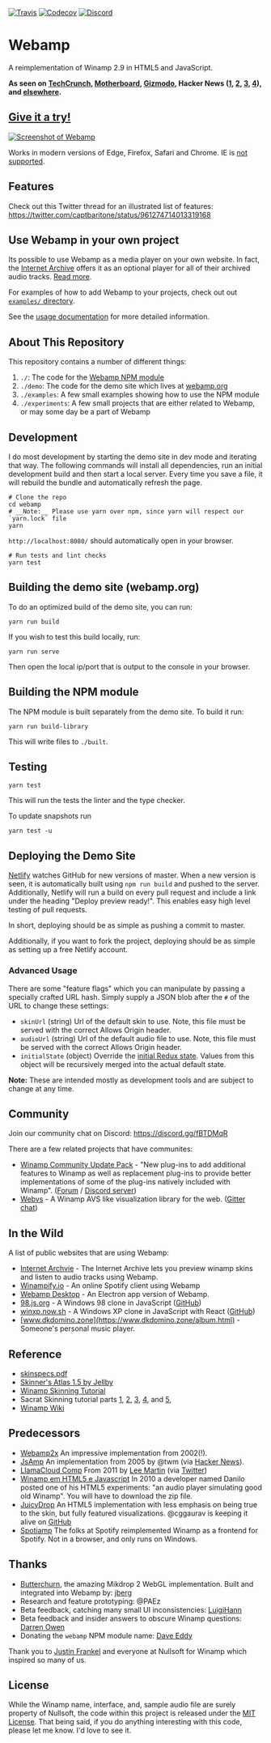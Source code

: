 [![Travis](https://img.shields.io/travis/captbaritone/webamp.svg)](https://travis-ci.org/captbaritone/webamp/) [![Codecov](https://img.shields.io/codecov/c/github/captbaritone/webamp.svg)]() [![Discord](https://img.shields.io/discord/434058775012311061.svg)](https://discord.gg/fBTDMqR)

# Webamp

A reimplementation of Winamp 2.9 in HTML5 and JavaScript.

**As seen on [TechCrunch], [Motherboard], [Gizmodo], Hacker News ([1], [2], [3], [4]), and [elsewhere](./docs/press.md).**

## [Give it a try!](https://webamp.org)

[![Screenshot of Webamp](https://raw.githubusercontent.com/captbaritone/webamp/master/demo/images/preview.png)](https://webamp.org)

Works in modern versions of Edge, Firefox, Safari and Chrome. IE is [not
supported](http://caniuse.com/#feat=audio-api).

## Features

Check out this Twitter thread for an illustrated list of features: https://twitter.com/captbaritone/status/961274714013319168

## Use Webamp in your own project

Its possible to use Webamp as a media player on your own website. In fact, the [Internet Archive](https://archive.org/) offers it as an optional player for all of their archived audio tracks. [Read more](https://blog.archive.org/2018/10/02/dont-click-on-the-llama/).

For examples of how to add Webamp to your projects, check out out [`examples/` directory](./examples).

See the [usage documentation](./docs/usage.md) for more detailed information.

## About This Repository

This repository contains a number of different things:

1. `./`: The code for the [Webamp NPM module](https://www.npmjs.com/package/webamp)
2. `./demo`: The code for the demo site which lives at [webamp.org](https://webamp.org)
3. `./examples`: A few small examples showing how to use the NPM module
4. `./experiments`: A few small projects that are either related to Webamp, or may some day be a part of Webamp

## Development

I do most development by starting the demo site in dev mode and iterating that way. The following commands will install all dependencies, run an initial development build and then start a local server. Every time you save a file, it will rebuild the bundle and automatically refresh the page.

    # Clone the repo
    cd webamp
    # __Note:__ Please use yarn over npm, since yarn will respect our `yarn.lock` file
    yarn

`http://localhost:8080/` should automatically open in your browser.

    # Run tests and lint checks
    yarn test

## Building the demo site (webamp.org)

To do an optimized build of the demo site, you can run:

    yarn run build

If you wish to test this build locally, run:

    yarn run serve

Then open the local ip/port that is output to the console in your browser.

## Building the NPM module

The NPM module is built separately from the demo site. To build it run:

    yarn run build-library

This will write files to `./built`.

## Testing

    yarn test

This will run the tests the linter and the type checker.

To update snapshots run

    yarn test -u

## Deploying the Demo Site

[Netlify](https://www.netlify.com/) watches GitHub for new versions of master. When a new version is seen, it is automatically built using `npm run build` and pushed to the server. Additionally, Netlify will run a build on every pull request and include a link under the heading "Deploy preview ready!". This enables easy high level testing of pull requests.

In short, deploying should be as simple as pushing a commit to master.

Additionally, if you want to fork the project, deploying should be as simple as setting up a free Netlify account.

### Advanced Usage

There are some "feature flags" which you can manipulate by passing a specially crafted URL hash. Simply supply a JSON blob after the `#` of the URL to change these settings:

- `skinUrl` (string) Url of the default skin to use. Note, this file must be served with the correct Allows Origin header.
- `audioUrl` (string) Url of the default audio file to use. Note, this file must be served with the correct Allows Origin header.
- `initialState` (object) Override the [initial Redux state](js/reducers/index.ts). Values from this object will be recursively merged into the actual default state.

**Note:** These are intended mostly as development tools and are subject to change at any time.

## Community

Join our community chat on Discord: <https://discord.gg/fBTDMqR>

There are a few related projects that have communites:

- [Winamp Community Update Pack] - "New plug-ins to add additional features to Winamp as well as replacement plug-ins to provide better implementations of some of the plug-ins natively included with Winamp". ([Forum](https://getwacup.com/community/) / [Discord server](https://discord.gg/5pVTdbj))
- [Webvs](https://gitter.im/visbot/AVS) -
  A Winamp AVS like visualization library for the web. ([Gitter chat](https://gitter.im/visbot/AVS))

## In the Wild

A list of public websites that are using Webamp:

- [Internet Archvie](https://blog.archive.org/2018/10/02/dont-click-on-the-llama/) - The Internet Archive lets you preview winamp skins and listen to audio tracks using Webamp.
- [Winampify.io](https://winampify.io/) - An online Spotify client using Webamp
- [Webamp Desktop](https://desktop.webamp.org/) - An Electron app version of Webamp.
- [98.js.org](https://98.js.org/) - A Windows 98 clone in JavaScript ([GitHub](https://github.com/1j01/98))
- [winxp.now.sh](https://winxp.now.sh/) - A Windows XP clone in JavaScript with React ([GitHub](https://github.com/ShizukuIchi))
- [www.dkdomino.zone](https://www.dkdomino.zone/album.html) - Someone's personal music player.

## Reference

- [skinspecs.pdf](http://members.xoom.it/skinart/tutorial/skinspecs..pdf)
- [Skinner's Atlas 1.5 by Jellby](http://forums.winamp.com/showthread.php?p=951257)
- [Winamp Skinning Tutorial](http://people.xmms2.org/~tru/promoe/Winamp_skinning_tutorial_1_5_0.pdf)
- Sacrat Skinning tutorial parts [1](http://www.hugi.scene.org/online/hugi26/hugi%2026%20-%20graphics%20skinning%20sacrat%20winamp%20skinning%20tutorial%20-%201.htm), [2](http://www.hugi.scene.org/online/hugi26/hugi%2026%20-%20graphics%20skinning%20sacrat%20winamp%20skinning%20tutorial%20-%202.htm), [3](http://www.hugi.scene.org/online/hugi26/hugi%2026%20-%20graphics%20skinning%20sacrat%20winamp%20skinning%20tutorial%20-%203.htm), [4](http://www.hugi.scene.org/online/hugi26/hugi%2026%20-%20graphics%20skinning%20sacrat%20winamp%20skinning%20tutorial%20-%204.htm), and [5](http://www.hugi.scene.org/online/hugi26/hugi%2026%20-%20graphics%20skinning%20sacrat%20winamp%20skinning%20tutorial%20-%205.htm),
- [Winamp Wiki](http://wiki.winamp.com/wiki/Creating_Classic_Skins)

## Predecessors

- [Webamp2x](http://forums.winamp.com/showthread.php?threadid=91850) An
  impressive implementation from 2002(!).
- [JsAmp](http://freecog.net/2005/jsamp/demo/MainWindow.xhtml) An implementation from 2005 by @twm (via [Hacker News](https://news.ycombinator.com/item?id=15317723)).
- [LlamaCloud Comp](https://vimeo.com/20149683) From 2011 by [Lee Martin](http://www.leemartin.com/) (via [Twitter](https://twitter.com/leemartin/status/910235793737814017))
- [Winamp em HTML5 e Javascript](http://www.tidbits.com.br/winamp-em-html5-e-javascript)
  In 2010 a developer named Danilo posted one of his HTML5 experiments: "an
  audio player simulating good old Winamp". You will have to download the zip
  file.
- [JuicyDrop](http://cggaurav.github.io/juicydrop/) An HTML5 implementation with
  less emphasis on being true to the skin, but fully featured visualizations.
  @cggaurav is keeping it alive on [GitHub](https://github.com/cggaurav/juicydrop)
- [Spotiamp](http://spotiamp.com/) The folks at Spotify reimplemented Winamp as
  a frontend for Spotify. Not in a browser, and only runs on Windows.

## Thanks

- [Butterchurn](https://github.com/jberg/butterchurn), the amazing Mikdrop 2 WebGL implementation. Built and integrated into Webamp by: [jberg](https://github.com/jberg)
- Research and feature prototyping: @PAEz
- Beta feedback, catching many small UI inconsistencies: [LuigiHann](https://twitter.com/LuigiHann)
- Beta feedback and insider answers to obscure Winamp questions: [Darren Owen](https://twitter.com/The_DoctorO)
- Donating the `webamp` NPM module name: [Dave Eddy](http://daveeddy.com/)

Thank you to [Justin Frankel](http://www.1014.org/) and everyone at Nullsoft
for Winamp which inspired so many of us.

## License

While the Winamp name, interface, and, sample audio file are surely property of
Nullsoft, the code within this project is released under the [MIT
License](LICENSE.txt). That being said, if you do anything interesting with
this code, please let me know. I'd love to see it.

[techcrunch]: https://techcrunch.com/2018/02/09/whip-the-llamas-ass-with-this-javascript-winamp-emulator/
[motherboard]: https://motherboard.vice.com/en_us/article/qvebbv/winamp-2-mp3-music-player-emulator
[gizmodo]: https://gizmodo.com/winamp-2-has-been-immortalized-in-html5-for-your-pleasu-1655373653
[1]: https://news.ycombinator.com/item?id=8565665
[2]: https://news.ycombinator.com/item?id=15314629
[3]: https://news.ycombinator.com/item?id=16333550
[4]: https://news.ycombinator.com/item?id=17583997
[winamp community update pack]: https://getwacup.com/

